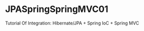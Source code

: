 JPASpringSpringMVC01
====================

Tutorial Of Integration:  Hibernate/JPA + Spring IoC + Spring MVC
